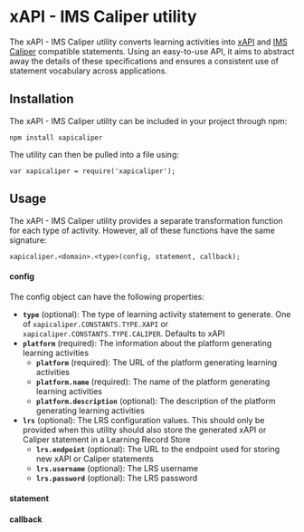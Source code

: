 # xAPI - IMS Caliper utility

The xAPI - IMS Caliper utility converts learning activities into [xAPI]() and [IMS Caliper]() compatible statements.
Using an easy-to-use API, it aims to abstract away the details of these specifications and ensures a consistent use of statement vocabulary across applications.

## Installation

The xAPI - IMS Caliper utility can be included in your project through npm:

```
npm install xapicaliper
```

The utility can then be pulled into a file using:

```
var xapicaliper = require('xapicaliper');
```

## Usage

The xAPI - IMS Caliper utility provides a separate transformation function for each type of activity.
However, all of these functions have the same signature:

```
xapicaliper.<domain>.<type>(config, statement, callback);
```

#### config

The config object can have the following properties:

* **`type`**                  (optional):             The type of learning activity statement to generate. One of `xapicaliper.CONSTANTS.TYPE.XAPI` or `xapicaliper.CONSTANTS.TYPE.CALIPER`. Defaults to xAPI
* **`platform`**              (required):             The information about the platform generating learning activities
  * **`platform`**             (required):             The URL of the platform generating learning activities
  * **`platform.name`**         (required):             The name of the platform generating learning activities
  * **`platform.description`**  (optional):             The description of the platform generating learning activities
* **`lrs`**                   (optional):             The LRS configuration values. This should only be provided when this utility should also store the generated xAPI or Caliper statement in a Learning Record Store
  * **`lrs.endpoint`**          (optional):             The URL to the endpoint used for storing new xAPI or Caliper statements
  * **`lrs.username`**          (optional):             The LRS username
  * **`lrs.password`**          (optional):             The LRS password

#### statement

#### callback